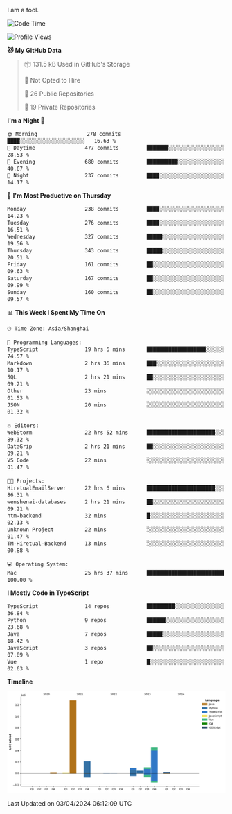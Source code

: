 I am a fool.

<!--START_SECTION:waka-->
![Code Time](http://img.shields.io/badge/Code%20Time-1%2C306%20hrs%2019%20mins-blue)

![Profile Views](http://img.shields.io/badge/Profile%20Views-0-blue)

**🐱 My GitHub Data** 

> 📦 131.5 kB Used in GitHub's Storage 
 > 
> 🚫 Not Opted to Hire
 > 
> 📜 26 Public Repositories 
 > 
> 🔑 19 Private Repositories 
 > 
**I'm a Night 🦉** 

```text
🌞 Morning                278 commits         ████░░░░░░░░░░░░░░░░░░░░░   16.63 % 
🌆 Daytime                477 commits         ███████░░░░░░░░░░░░░░░░░░   28.53 % 
🌃 Evening                680 commits         ██████████░░░░░░░░░░░░░░░   40.67 % 
🌙 Night                  237 commits         ████░░░░░░░░░░░░░░░░░░░░░   14.17 % 
```
📅 **I'm Most Productive on Thursday** 

```text
Monday                   238 commits         ████░░░░░░░░░░░░░░░░░░░░░   14.23 % 
Tuesday                  276 commits         ████░░░░░░░░░░░░░░░░░░░░░   16.51 % 
Wednesday                327 commits         █████░░░░░░░░░░░░░░░░░░░░   19.56 % 
Thursday                 343 commits         █████░░░░░░░░░░░░░░░░░░░░   20.51 % 
Friday                   161 commits         ██░░░░░░░░░░░░░░░░░░░░░░░   09.63 % 
Saturday                 167 commits         ██░░░░░░░░░░░░░░░░░░░░░░░   09.99 % 
Sunday                   160 commits         ██░░░░░░░░░░░░░░░░░░░░░░░   09.57 % 
```


📊 **This Week I Spent My Time On** 

```text
🕑︎ Time Zone: Asia/Shanghai

💬 Programming Languages: 
TypeScript               19 hrs 6 mins       ███████████████████░░░░░░   74.57 % 
Markdown                 2 hrs 36 mins       ███░░░░░░░░░░░░░░░░░░░░░░   10.17 % 
SQL                      2 hrs 21 mins       ██░░░░░░░░░░░░░░░░░░░░░░░   09.21 % 
Other                    23 mins             ░░░░░░░░░░░░░░░░░░░░░░░░░   01.53 % 
JSON                     20 mins             ░░░░░░░░░░░░░░░░░░░░░░░░░   01.32 % 

🔥 Editors: 
WebStorm                 22 hrs 52 mins      ██████████████████████░░░   89.32 % 
DataGrip                 2 hrs 21 mins       ██░░░░░░░░░░░░░░░░░░░░░░░   09.21 % 
VS Code                  22 mins             ░░░░░░░░░░░░░░░░░░░░░░░░░   01.47 % 

🐱‍💻 Projects: 
HiretualEmailServer      22 hrs 6 mins       ██████████████████████░░░   86.31 % 
wenshenai-databases      2 hrs 21 mins       ██░░░░░░░░░░░░░░░░░░░░░░░   09.21 % 
htm-backend              32 mins             █░░░░░░░░░░░░░░░░░░░░░░░░   02.13 % 
Unknown Project          22 mins             ░░░░░░░░░░░░░░░░░░░░░░░░░   01.47 % 
TM-Hiretual-Backend      13 mins             ░░░░░░░░░░░░░░░░░░░░░░░░░   00.88 % 

💻 Operating System: 
Mac                      25 hrs 37 mins      █████████████████████████   100.00 % 
```

**I Mostly Code in TypeScript** 

```text
TypeScript               14 repos            █████████░░░░░░░░░░░░░░░░   36.84 % 
Python                   9 repos             ██████░░░░░░░░░░░░░░░░░░░   23.68 % 
Java                     7 repos             █████░░░░░░░░░░░░░░░░░░░░   18.42 % 
JavaScript               3 repos             ██░░░░░░░░░░░░░░░░░░░░░░░   07.89 % 
Vue                      1 repo              █░░░░░░░░░░░░░░░░░░░░░░░░   02.63 % 
```



**Timeline**

![Lines of Code chart](https://raw.githubusercontent.com/VeejaLiu/VeejaLiu/master/assets/bar_graph.png)


 Last Updated on 03/04/2024 06:12:09 UTC
<!--END_SECTION:waka-->
